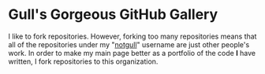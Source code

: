 # Gull's Gorgeous GitHub Gallery

I like to fork repositories. However, forking too many repositories means that all of the repositories under my "[notgull]" username are just other people's work. In order to make my main page better as a portfolio of the code **I** have written, I fork repositories to this organization.

[notgull]: https://github.com/notgull
